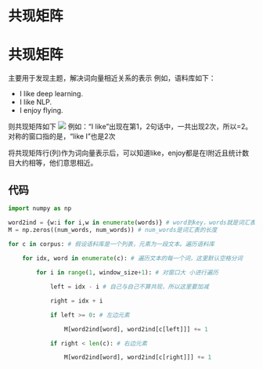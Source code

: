 # 共现矩阵



# 共现矩阵
主要用于发现主题，解决词向量相近关系的表示
例如，语料库如下：
- I like deep learning.
- I like NLP.
- I enjoy flying.

则共现矩阵如下
![](https://cdn.jsdelivr.net/gh/vllbc/img4blog//image/Pasted%20image%2020220921131631.png)
例如：“I like”出现在第1，2句话中，一共出现2次，所以=2。   
对称的窗口指的是，“like I”也是2次

将共现矩阵行(列)作为词向量表示后，可以知道like，enjoy都是在I附近且统计数目大约相等，他们意思相近。

## 代码

```python
import numpy as np

word2ind = {w:i for i,w in enumerate(words)} # word到key，words就是词汇表
M = np.zeros((num_words, num_words)) # num_words是词汇表的长度

for c in corpus: # 假设语料库是一个列表，元素为一段文本。遍历语料库
 
	for idx, word in enumerate(c): # 遍历文本的每一个词，这里默认空格分词

		for i in range(1, window_size+1): # 对窗口大 小进行遍历

			left = idx - i # 自己与自己不算共现，所以这里要加减

			right = idx + i

			if left >= 0: # 左边元素

				M[word2ind[word], word2ind[c[left]]] += 1

			if right < len(c): # 右边元素

				M[word2ind[word], word2ind[c[right]]] += 1
```
